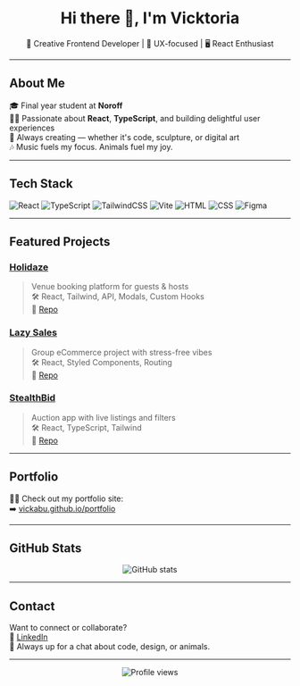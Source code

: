<!-- Banner (valgfritt, kan lastes opp som repo image) -->
<!-- ![Banner](./your-banner-image.png) -->

<h1 align="center">Hi there 👋, I'm Vicktoria</h1>
<p align="center">🎨 Creative Frontend Developer | 🧠 UX-focused | 🖥️ React Enthusiast</p>

---

## About Me

🎓 Final year student at **Noroff**  
🧑‍💻 Passionate about **React**, **TypeScript**, and building delightful user experiences  
🎨 Always creating — whether it's code, sculpture, or digital art  
🎶 Music fuels my focus. Animals fuel my joy.

---

## Tech Stack

![React](https://img.shields.io/badge/React-61DAFB?logo=react&logoColor=black&style=flat)
![TypeScript](https://img.shields.io/badge/TypeScript-3178C6?logo=typescript&logoColor=white&style=flat)
![TailwindCSS](https://img.shields.io/badge/Tailwind-38B2AC?logo=tailwindcss&logoColor=white&style=flat)
![Vite](https://img.shields.io/badge/Vite-646CFF?logo=vite&logoColor=white&style=flat)
![HTML](https://img.shields.io/badge/HTML5-E34F26?logo=html5&logoColor=white&style=flat)
![CSS](https://img.shields.io/badge/CSS3-1572B6?logo=css3&logoColor=white&style=flat)
![Figma](https://img.shields.io/badge/Figma-F24E1E?logo=figma&logoColor=white&style=flat)

---

## Featured Projects

### [Holidaze](https://holidaze-mode.netlify.app/)
> Venue booking platform for guests & hosts  
🛠️ React, Tailwind, API, Modals, Custom Hooks  
🔗 [Repo](https://github.com/Vickabu/holidaze-pe2)

### [Lazy Sales](https://lazysales.netlify.app/)
> Group eCommerce project with stress-free vibes  
🛠️ React, Styled Components, Routing  
🔗 [Repo](https://github.com/Vickabu/ca-js-frameworks)

### [StealthBid](https://stealth-bid.netlify.app/)
> Auction app with live listings and filters  
🛠️ React, TypeScript, Tailwind  
🔗 [Repo](https://github.com/Vickabu/StealthBid)

---

## Portfolio

👩‍🎨 Check out my portfolio site:  
➡️ [vickabu.github.io/portfolio](https://vickabu.netlify.app/)

---

## GitHub Stats

<p align="center">
  <img src="https://github-readme-stats.vercel.app/api?username=Vickabu&show_icons=true&theme=radical" alt="GitHub stats" />
</p>

---

## Contact

Want to connect or collaborate?  
📧 [LinkedIn](https://www.linkedin.com/in/vicktoria-alexandra-bure-a98b1815a/)  
🐾 Always up for a chat about code, design, or animals.

---

<p align="center">
  <img src="https://komarev.com/ghpvc/?username=Vickabu&style=flat-square&color=9F7AEA" alt="Profile views" />
</p>


<!--
**Vickabu/vickabu** is a ✨ _special_ ✨ repository because its `README.md` (this file) appears on your GitHub profile.

Here are some ideas to get you started:

- 🔭 I’m currently working on ...
- 🌱 I’m currently learning ...
- 👯 I’m looking to collaborate on ...
- 🤔 I’m looking for help with ...
- 💬 Ask me about ...
- 📫 How to reach me: ...
- 😄 Pronouns: ...
- ⚡ Fun fact: ...
-->
